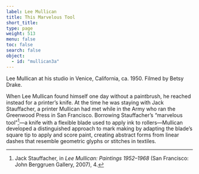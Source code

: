 ```yaml
---
label: Lee Mullican
title: This Marvelous Tool
short_title:
type: page
weight: 513
menu: false
toc: false
search: false
object:
  - id: "mullican3a"
---
```


Lee Mullican at his studio in Venice, California, ca. 1950. Filmed by Betsy Drake.

When Lee Mullican found himself one day without a paintbrush, he reached instead for a printer’s knife. At the time he was staying with Jack Stauffacher, a printer Mullican had met while in the Army who ran the Greenwood Press in San Francisco. Borrowing Stauffacher’s “marvelous tool”[^1]—a knife with a flexible blade used to apply ink to rollers—Mullican developed a distinguished approach to mark making by adapting the blade’s square tip to apply and score paint, creating abstract forms from linear dashes that resemble geometric glyphs or stitches in textiles.

[^1]: Jack Stauffacher, in *Lee Mullican: Paintings 1952–1968* (San Francisco: John Berggruen Gallery, 2007), 4.
